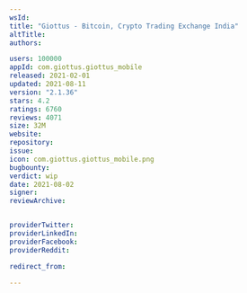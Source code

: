 ```yaml
---
wsId: 
title: "Giottus - Bitcoin, Crypto Trading Exchange India"
altTitle: 
authors:

users: 100000
appId: com.giottus.giottus_mobile
released: 2021-02-01
updated: 2021-08-11
version: "2.1.36"
stars: 4.2
ratings: 6760
reviews: 4071
size: 32M
website: 
repository: 
issue: 
icon: com.giottus.giottus_mobile.png
bugbounty: 
verdict: wip
date: 2021-08-02
signer: 
reviewArchive:


providerTwitter: 
providerLinkedIn: 
providerFacebook: 
providerReddit: 

redirect_from:

---
```




